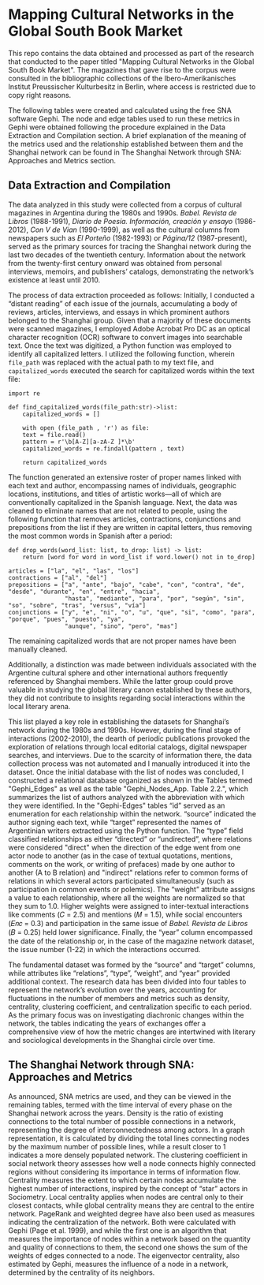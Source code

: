 # Mapping Cultural Networks in the Global South Book Market

This repo contains the data obtained and processed as part of the research that conducted to the paper titled "Mapping Cultural Networks in the Global South Book Market". The magazines that gave rise to the corpus were consulted in the bibliographic collections of the Ibero-Amerikanisches Institut Preussischer Kulturbesitz in Berlin, where access is restricted due to copy right reasons.

The following tables were created and calculated using the free SNA software Gephi. The node and edge tables used to run these metrics in Gephi were obtained following the procedure explained in the Data Extraction and Compilation section. A brief explanation of the meaning of the metrics used and the relationship established between them and the Shanghai network can be found in The Shanghai Network through SNA: Approaches and Metrics section.

## Data Extraction and Compilation

The data analyzed in this study were collected from a corpus of cultural magazines in Argentina during the 1980s and 1990s. _Babel. Revista de Libros_ (1988-1991), _Diario de Poesía. Información, creación y ensayo_ (1986-2012), _Con V de Vian_ (1990-1999), as well as the cultural columns from newspapers such as _El Porteño_ (1982-1993) or _Página/12_ (1987-present), served as the primary sources for tracing the Shanghai network during
the last two decades of the twentieth century. Information about the network from the twenty-first century onward was obtained from personal interviews, memoirs, and publishers’ catalogs, demonstrating the network’s existence at least until 2010.

The process of data extraction proceeded as follows: Initially, I conducted a “distant reading” of each issue of the journals, accumulating a body of reviews, articles, interviews, and essays in which prominent authors belonged to the Shanghai group. Given that a majority of these documents were scanned magazines, I employed Adobe Acrobat Pro DC as an optical character recognition (OCR) software to convert images into searchable text. Once the text was digitized, a Python function was employed to identify all capitalized letters. I utilized the following function, wherein `file_path` was replaced with the actual path to my text file, and `capitalized_words` executed the search for capitalized words within the text file:

```
import re

def find_capitalized_words(file_path:str)->list:
    capitalized_words = []

    with open (file_path , 'r') as file:
    text = file.read()
    pattern = r'\b[A-Z][a-zA-Z ]*\b'
    capitalized_words = re.findall(pattern , text)

    return capitalized_words
```

The function generated an extensive roster of proper names linked with each text and author, encompassing names of individuals, geographic locations, institutions, and titles of artistic works—all of which are conventionally capitalized in the Spanish language. Next, the data was cleaned to eliminate names that are not related to people, using the following function that removes articles, contractions, conjunctions and prepositions from the list if they are written in capital letters, thus removing the most common words in Spanish after a period:

```
def drop_words(word_list: list, to_drop: list) -> list:
    return [word for word in word_list if word.lower() not in to_drop]

articles = ["la", "el", "las", "los"]
contractions = ["al", "del"]
prepositions = ["a", "ante", "bajo", "cabe", "con", "contra", "de", "desde", "durante", "en", "entre", "hacia", 
                "hasta", "mediante", "para", "por", "según", "sin", "so", "sobre", "tras", "versus", "vía"]
conjunctions = ["y", "e", "ni", "o", "u", "que", "si", "como", "para", "porque", "pues", "puesto", "ya",
                "aunque", "sino", "pero", "mas"]
```

The remaining capitalized words that are not proper names have been manually cleaned.

Additionally, a distinction was made between individuals associated with the Argentine cultural sphere and other international authors frequently referenced by Shanghai members. While the latter group could prove valuable in studying the global literary canon established by these authors, they did not contribute to insights regarding social interactions within the local literary arena.

This list played a key role in establishing the datasets for Shanghai’s network during the 1980s and 1990s. However, during the final stage of interactions (2002-2010), the dearth of periodic publications provoked the exploration of relations through local editorial catalogs, digital newspaper searches, and interviews. Due to the scarcity of information there, the data collection process was not automated and I manually introduced it into
the dataset. Once the initial database with the list of nodes was concluded, I constructed a relational database organized as shown in the Tables termed "Gephi_Edges" as well as the table "Gephi_Nodes_App. Table 2.2.", which summarizes the list of authors analyzed with the abbreviation with which they were identified. In the "Gephi-Edges" tables “id” served as an enumeration for each relationship within the network. “source” indicated the author signing each text, while “target” represented the names of Argentinian writers extracted using the Python function. The “type” field classified relationships as either “directed” or “undirected”, where relations were considered "direct" when the direction of the edge went from one actor node to another (as in the case of textual quotations, mentions, comments on the work, or writing of prefaces) made by one author to another (A to B relation) and  "indirect" relations refer to common forms of relations in which several actors participated simultaneously (such as participation in common events or polemics). The “weight” attribute assigns a value to each relationship, where all the weights are normalized so that they sum to 1.0. Higher weights were assigned to inter-textual interactions like comments (𝐶 = 2.5) and mentions (𝑀 = 1.5), while social encounters (𝐸𝑛𝑐 = 0.3) and participation in the same issue of _Babel. Revista de Libros_ (𝐵 = 0.25) held lower significance. Finally, the “year” column encompassed the date of the relationship or, in the case of the magazine network dataset, the issue number (1-22) in which the interactions occurred. 

The fundamental dataset was formed by the “source” and “target” columns, while attributes like “relations”, “type”, “weight”, and “year” provided additional context. The research data has been divided into four tables to represent the network’s evolution over the years, accounting for fluctuations in the number of members and metrics such as density, centrality, clustering coefficient, and centralization specific to each period. As the primary focus was on investigating diachronic changes within the network, the tables indicating the years of exchanges offer a comprehensive view of how the metric changes are intertwined with literary and sociological developments in the Shanghai circle over time.

## The Shanghai Network through SNA: Approaches and Metrics

As announced, SNA metrics are used, and they can be viewed in the remaining tables, termed with the time interval of every phase on the Shanghai network across the years. Density is the ratio of existing connections to the total number of possible connections in a network, representing the degree of interconnectedness among actors. In a graph representation, it is calculated by dividing the total lines connecting nodes by the maximum number of possible lines, while a result closer to 1 indicates a more densely populated network. The clustering coefficient in social network theory assesses how well a node connects highly connected regions without considering its importance in terms of information flow. Centrality measures the extent to which certain nodes accumulate the highest number of interactions, inspired by the concept of “star” actors in Sociometry. Local centrality applies when nodes are central only to their closest contacts, while global centrality means they are central to the entire network. PageRank and weighted degree have also been used as measures indicating the centralization of the network. Both were calculated with Gephi (Page et al. 1999), and while the first one is an algorithm that measures the importance of nodes within a network based on the quantity and quality of connections to them, the second one shows the sum of the weights of edges connected to a node. The eigenvector centrality, also estimated by Gephi, measures the influence of a node in a network, determined by the centrality of its neighbors.
